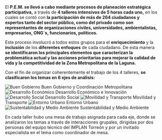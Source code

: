 
El **P.E.M. se llevó a cabo mediante procesos de planeación estratégica participativa,** a través de **4 talleres intensivos de 5 horas cada uno,** en los cuales se contó con **la participación de más de 264 ciudadanos y expertos tanto del sector público, como del privado como son representantes de organizaciones civiles, universidades, ambientalistas, empresarios, ONG´s, funcionarios, políticos.**

Este proceso involucró a todos estos grupos para el **enriquecimiento** y la **inclusión** de los **diferentes enfoques** de cada ciudadano. De esta manera **se identificaron los principales elementos que caracterizan la problemática actual y las acciones prioritarias para mejorar la calidad de vida y la competitividad de la Zona Metropolitana de la Laguna.**

Con el fin de organizar coherentemente el trabajo de los 4 talleres, **se clasificaron los temas en 6 ejes de análisis:**

<img src="metodologia/buen-gobierno.jpg" alt="Buen Gobierno"> Buen Gobierno y Coordinación Metropolitana
<img src="metodologia/desarrollo-economico.jpg" alt="Desarrollo Económico"> Desarrollo Económico e Innovación
<img src="metodologia/desarrollo-social.jpg" alt="Desarrollo Social"> Desarrollo Social
<img src="metodologia/movilidad-transporte.jpg" alt="Movilidad y Transporte"> Movilidad y Transporte
<img src="metodologia/entorno-urbano.jpg" alt="Entorno Urbano"> Entorno Urbano
<img src="metodologia/sustentabilidad-medio-abiente.jpg" alt="Sustentabilidad y Medio Ambiente"> Sustentabilidad y Medio Ambiente

En cada taller hubo una mesa de trabajo asignada para cada eje, donde se analizaron los temas a través de interacciones grupales, dirigidas por dos personas del equipo técnico del IMPLAN Torreón y por un invitado especialista en el tema como coordinador de mesa.

